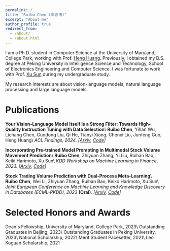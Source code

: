 ```yaml
---
permalink: /
title: "Ruibo Chen (陈睿博)"
excerpt: "About me"
author_profile: true
redirect_from: 
  - /about/
  - /about.html
---
```


I am a Ph.D. student in Computer Science at the University of Maryland, College Park, working with Prof. [Heng Huang](https://www.cs.umd.edu/~heng/). Previously, I obtained my B.S. degree at Peking University in Intelligence Science and Technology, School of Electronics Engineering and Computer Science. I was fortunate to work with Prof. [Xu Sun](https://xusun.org/) during my undergraduate study.


My research interests are about vision-language models, natural language processing and large language models.


Publications
======

**Your Vision-Language Model Itself Is a Strong Filter: Towards High-Quality Instruction Tuning with Data Selection**\\
**Ruibo Chen**, Yihan Wu, Lichang Chen, Guodong Liu, Qi He, Tianyi Xiong, Chenxi Liu, Junfeng Guo, Heng Huang\\
*ACL Findings, 2024. \[[Arxiv](https://arxiv.org/abs/2402.12501), [Code](https://github.com/RayRuiboChen/Self-Filter)\]*

**Incorporating Pre-trained Model Prompting in Multimodal Stock Volume Movement Prediction**\\
**Ruibo Chen**, Zhiyuan Zhang, Yi Liu, Ruihan Bao, Keiki Harimoto, Xu Sun\\
*KDD Workshop on Machine Learning in Finance, 2023. \[[Arxiv](https://arxiv.org/abs/2309.05608), [Code](https://github.com/RayRuiboChen/ProMUSE)\]*

**Stock Trading Volume Prediction with Dual-Process Meta-Learning**\\
**Ruibo Chen**, Wei Li, Zhiyuan Zhang, Ruihan Bao, Keiko Harimoto, Xu Sun\\
*Joint European Conference on Machine Learning and Knowledge Discovery in Databases (ECML-PKDD), 2023* **(Oral)**. *\[[Arxiv](https://arxiv.org/abs/2211.01762), [Code](https://github.com/RayRuiboChen/DPML)\]*

Selected Honors and Awards
======
Dean's Fellowship, University of Maryland, College Park, 2023\\
Outstanding Graduates in Beijing, 2023\\
Outstanding Graduates in Peking University, 2023\\
National Scholarship, 2022\\
Merit Student Pacesetter, 2021\\
Leo Koguan Scholarship, 2021
